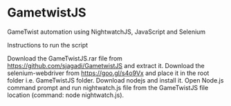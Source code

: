 # GametwistJS
GameTwist automation using NightwatchJS, JavaScript and Selenium

Instructions to run the script

Download the GameTwistJS.rar file from https://github.com/sjagadi/GametwistJS and extract it. 
Download the selenium-webdriver from https://goo.gl/s4o9Vx and place it in the root folder i.e. GameTwistJS folder. 
Download nodejs and install it. 
Open Node.js command prompt and run nightwatch.js file from the GameTwistJS file location (command: node nightwatch.js).
